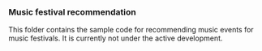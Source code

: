 ### Music festival recommendation

This folder contains the sample code for recommending music events 
for music festivals. It is currently not under the active development.